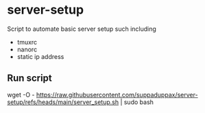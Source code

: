 # server-setup
Script to automate basic server setup such including
- tmuxrc
- nanorc
- static ip address

## Run script
wget -O - https://raw.githubusercontent.com/suppaduppax/server-setup/refs/heads/main/server_setup.sh | sudo bash
